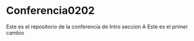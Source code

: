 # Conferencia0202
Este es el repositorio de la conferencia de Intro seccion A
Este es el primer cambio
